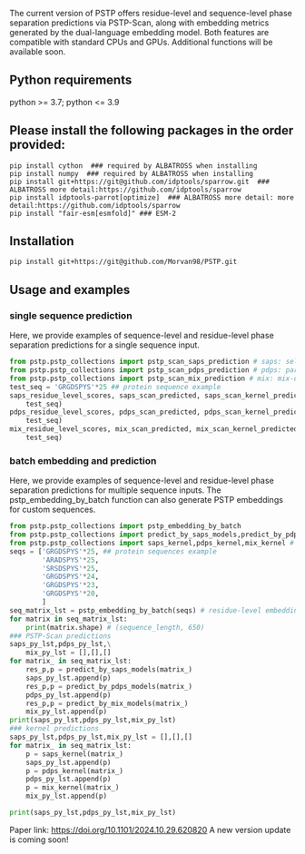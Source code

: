 The current version of PSTP offers residue-level and sequence-level phase separation predictions via PSTP-Scan, along with embedding metrics generated by the dual-language embedding model. Both features are compatible with standard CPUs and GPUs. Additional functions will be available soon. 
## Python requirements
python >= 3.7; python <= 3.9 
## Please install the following packages in the order provided:
```
pip install cython  ### required by ALBATROSS when installing
pip install numpy  ### required by ALBATROSS when installing
pip install git+https://git@github.com/idptools/sparrow.git  ### ALBATROSS more detail:https://github.com/idptools/sparrow
pip install idptools-parrot[optimize]  ### ALBATROSS more detail: more detail:https://github.com/idptools/sparrow
pip install "fair-esm[esmfold]" ### ESM-2
```
## Installation
```
pip install git+https://git@github.com/Morvan98/PSTP.git
```
## Usage and examples
### single sequence prediction
Here, we provide examples of sequence-level and residue-level phase separation predictions for a single sequence input.
```python
from pstp.pstp_collections import pstp_scan_saps_prediction # saps: self-assembly ps model
from pstp.pstp_collections import pstp_scan_pdps_prediction # pdps: partner-dependent ps model
from pstp.pstp_collections import pstp_scan_mix_prediction # mix: mix-dataset ps model
test_seq = 'GRGDSPYS'*25 ## protein sequence example
saps_residue_level_scores, saps_scan_predicted, saps_scan_kernel_predicted = pstp_scan_saps_prediction(
    test_seq)
pdps_residue_level_scores, pdps_scan_predicted, pdps_scan_kernel_predicted = pstp_scan_pdps_prediction(
    test_seq)
mix_residue_level_scores, mix_scan_predicted, mix_scan_kernel_predicted = pstp_scan_mix_prediction(
    test_seq)
```
### batch embedding and prediction
Here, we provide examples of sequence-level and residue-level phase separation predictions for multiple sequence inputs. The pstp_embedding_by_batch function can also generate PSTP embeddings for custom sequences.
```python
from pstp.pstp_collections import pstp_embedding_by_batch
from pstp.pstp_collections import predict_by_saps_models,predict_by_pdps_models,predict_by_mix_models # PSTP-Scan models
from pstp.pstp_collections import saps_kernel,pdps_kernel,mix_kernel # trained MLP kernels of PSTP-Scan
seqs = ['GRGDSPYS'*25, ## protein sequences example
        'ARADSPYS'*25,
        'SRSDSPYS'*25,
        'GRGDSPYS'*24,
        'GRGDSPYS'*23,
        'GRGDSPYS'*20,
        ]
seq_matrix_lst = pstp_embedding_by_batch(seqs) # residue-level embedding
for matrix in seq_matrix_lst:
    print(matrix.shape) # (sequence_length, 650)
### PSTP-Scan predictions
saps_py_lst,pdps_py_lst,\
    mix_py_lst = [],[],[]
for matrix_ in seq_matrix_lst:
    res_p,p = predict_by_saps_models(matrix_)
    saps_py_lst.append(p)
    res_p,p = predict_by_pdps_models(matrix_)
    pdps_py_lst.append(p)
    res_p,p = predict_by_mix_models(matrix_)
    mix_py_lst.append(p)
print(saps_py_lst,pdps_py_lst,mix_py_lst)
### kernel predictions
saps_py_lst,pdps_py_lst,mix_py_lst = [],[],[]
for matrix_ in seq_matrix_lst:
    p = saps_kernel(matrix_) 
    saps_py_lst.append(p)
    p = pdps_kernel(matrix_)
    pdps_py_lst.append(p)
    p = mix_kernel(matrix_)
    mix_py_lst.append(p)

print(saps_py_lst,pdps_py_lst,mix_py_lst)
```
Paper link: https://doi.org/10.1101/2024.10.29.620820
A new version update is coming soon!
